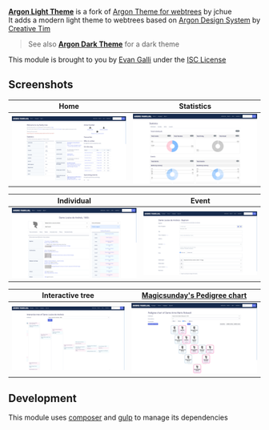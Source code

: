 **[Argon Light Theme](https://github.com/06Games/Webtrees-ArgonLight)** is a fork of [Argon Theme for webtrees](https://github.com/jchue/argon-webtrees-theme) by jchue  
It adds a modern light theme to webtrees based on [Argon Design System](https://github.com/creativetimofficial/argon-design-system) by [Creative Tim](https://github.com/creativetimofficial)

> See also **[Argon Dark Theme](https://github.com/06Games/Webtrees-ArgonDark)** for a dark theme

This module is brought to you by [Evan Galli](https://github.com/06Games) under the [ISC License](https://choosealicense.com/licenses/isc/)

## Screenshots
|               Home               |                  Statistics                  |
|:--------------------------------:|:--------------------------------------------:|
| ![Home](.github/assets/home.png) | ![Statistics](.github/assets/statistics.png) |

|                  Individual                  |               Event                |
|:--------------------------------------------:|:----------------------------------:|
| ![Individual](.github/assets/individual.png) | ![Event](.github/assets/event.png) |

|                     Interactive tree                     | [Magicsunday's Pedigree chart](https://github.com/magicsunday/webtrees-pedigree-chart) |
|:--------------------------------------------------------:|:--------------------------------------------------------------------------------------:|
| ![Interactive tree](.github/assets/interactive-tree.png) |       ![Magicsunday's Pedigree chart ](.github/assets/magicsunday-pedigree.png)        |

## Development
This module uses [composer](https://getcomposer.org/) and [gulp](https://gulpjs.com/) to manage its dependencies
